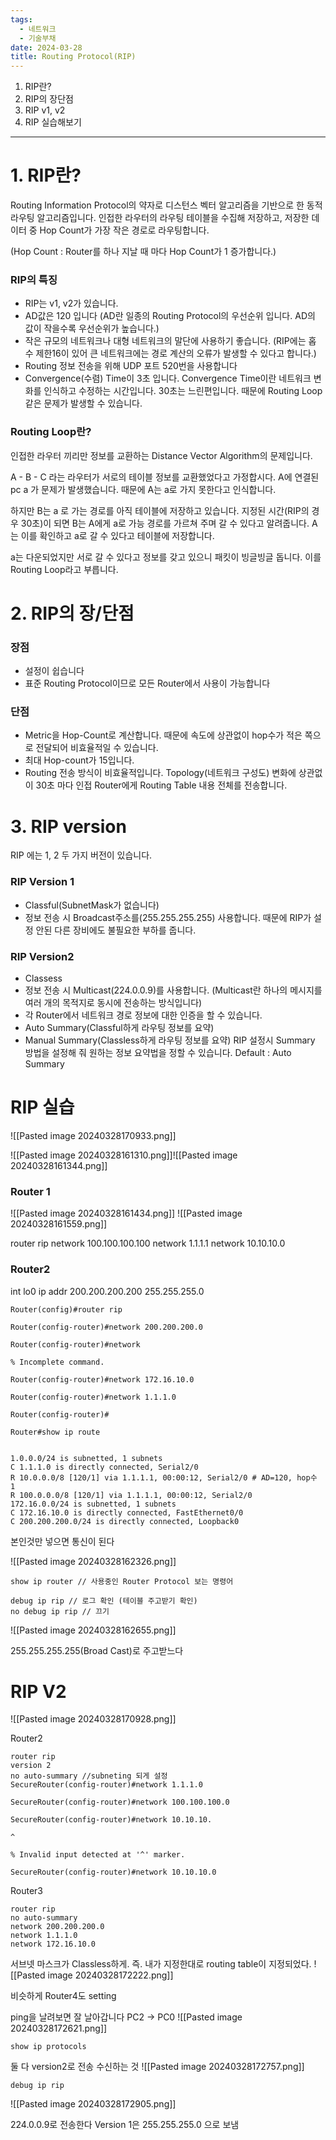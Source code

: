 ```yaml
---
tags:
  - 네트워크
  - 기술부채
date: 2024-03-28
title: Routing Protocol(RIP)
---
```

1. RIP란?
2. RIP의 장단점
3. RIP v1, v2
4. RIP 실습해보기
---
# 1. RIP란?

Routing Information Protocol의 약자로 디스턴스 벡터 알고리즘을 기반으로 한 동적 라우팅 알고리즘입니다.
인접한 라우터의 라우팅 테이블을 수집해 저장하고, 저장한 데이터 중 Hop Count가 가장 작은 경로로 라우팅합니다.

(Hop Count : Router를 하나 지날 때 마다 Hop Count가 1 증가합니다.)

### RIP의 특징
- RIP는 v1, v2가 있습니다.
- AD값은 120 입니다
	(AD란 일종의 Routing Protocol의 우선순위 입니다. AD의 값이 작을수록 우선순위가 높습니다.)
-  작은 규모의 네트워크나 대형 네트워크의 말단에 사용하기 좋습니다. (RIP에는 홉 수 제한16이 있어 큰 네트워크에는 경로 계산의 오류가 발생할 수 있다고 합니다.)
- Routing 정보 전송을 위해 UDP 포트 520번을 사용합니다
- Convergence(수렴) Time이 3초 입니다. Convergence Time이란 네트워크 변화를 인식하고 수정하는 시간입니다. 
	30초는 느린편입니다. 때문에 Routing Loop 같은 문제가 발생할 수 있습니다.

### Routing Loop란?

인접한 라우터 끼리만 정보를 교환하는 Distance Vector Algorithm의 문제입니다.

A - B - C 라는 라우터가 서로의 테이블 정보를 교환했었다고 가정합시다. 
A에 연결된 pc a 가 문제가 발생했습니다. 때문에 A는 a로 가지 못한다고 인식합니다. 

하지만 B는 a 로 가는 경로를 아직 테이블에 저장하고 있습니다. 지정된 시간(RIP의 경우 30초)이 되면 B는 A에게 a로 가능 경로를 가르쳐 주며 갈 수 있다고 알려줍니다.
A는 이를 확인하고 a로 갈 수 있다고 테이블에 저장합니다.

a는 다운되었지만 서로 갈 수 있다고 정보를 갖고 있으니 패킷이 빙글빙글 돕니다. 이를 Routing Loop라고 부릅니다.


# 2. RIP의 장/단점

### 장점
- 설정이 쉽습니다
- 표준 Routing Protocol이므로 모든 Router에서 사용이 가능합니다

### 단점
- Metric을 Hop-Count로 계산합니다. 때문에 속도에 상관없이 hop수가 적은 쪽으로 전달되어 비효율적일 수 있습니다.
- 최대 Hop-count가 15입니다.
- Routing 전송 방식이 비효율적입니다.
	Topology(네트워크 구성도) 변화에 상관없이 30초 마다 인접 Router에게 Routing Table 내용 전체를 전송합니다.

# 3. RIP version

RIP 에는 1, 2 두 가지 버전이 있습니다.

### RIP Version 1
- Classful(SubnetMask가 없습니다)
- 정보 전송 시 Broadcast주소를(255.255.255.255) 사용합니다. 때문에 RIP가 설정 안된 다른 장비에도 불필요한 부하를 줍니다.

### RIP  Version2
- Classess 
- 정보 전송 시 Multicast(224.0.0.9)를 사용합니다.
	(Multicast란 하나의 메시지를 여러 개의 목적지로 동시에 전송하는 방식입니다)
- 각 Router에서 네트워크 경로 정보에 대한 인증을 할 수 있습니다. 
- Auto Summary(Classful하게 라우팅 정보를 요약)
- Manual Summary(Classless하게 라우팅 정보를 요약)
	RIP 설정시 Summary 방법을 설정해 줘 원하는 정보 요약법을 정할 수 있습니다.
	Default : Auto Summary


# RIP 실습

![[Pasted image 20240328170933.png]]

![[Pasted image 20240328161310.png]]![[Pasted image 20240328161344.png]]



### Router 1

![[Pasted image 20240328161434.png]]
![[Pasted image 20240328161559.png]]


router rip
network 100.100.100.100
network 1.1.1.1
network 10.10.10.0

### Router2

int lo0
ip addr 200.200.200.200 255.255.255.0

```
Router(config)#router rip

Router(config-router)#network 200.200.200.0

Router(config-router)#network

% Incomplete command.

Router(config-router)#network 172.16.10.0

Router(config-router)#network 1.1.1.0

Router(config-router)#
```


```
Router#show ip route

  
1.0.0.0/24 is subnetted, 1 subnets
C 1.1.1.0 is directly connected, Serial2/0
R 10.0.0.0/8 [120/1] via 1.1.1.1, 00:00:12, Serial2/0 # AD=120, hop수 1
R 100.0.0.0/8 [120/1] via 1.1.1.1, 00:00:12, Serial2/0
172.16.0.0/24 is subnetted, 1 subnets
C 172.16.10.0 is directly connected, FastEthernet0/0
C 200.200.200.0/24 is directly connected, Loopback0
```

본인것만 넣으면 통신이 된다

![[Pasted image 20240328162326.png]]



```
show ip router // 사용중인 Router Protocol 보는 명령어
```


```
debug ip rip // 로그 확인 (테이블 주고받기 확인)
no debug ip rip // 끄기
```
![[Pasted image 20240328162655.png]]

255.255.255.255(Broad Cast)로 주고받느다

# RIP V2

![[Pasted image 20240328170928.png]]

Router2
```
router rip
version 2
no auto-summary //subneting 되게 설정
SecureRouter(config-router)#network 1.1.1.0

SecureRouter(config-router)#network 100.100.100.0

SecureRouter(config-router)#network 10.10.10.

^

% Invalid input detected at '^' marker.

SecureRouter(config-router)#network 10.10.10.0
```

Router3

```
router rip
no auto-summary
network 200.200.200.0
network 1.1.1.0
network 172.16.10.0
```

서브넷 마스크가 Classless하게. 즉. 내가 지정한대로 routing table이 지정되었다.
![[Pasted image 20240328172222.png]]


비슷하게 Router4도 setting

ping을 날려보면 잘 날아갑니다
PC2 -> PC0
![[Pasted image 20240328172621.png]]



```
show ip protocols 
```
둘 다 version2로 전송 수신하는 것
![[Pasted image 20240328172757.png]]


```
debug ip rip
```
![[Pasted image 20240328172905.png]]

224.0.0.9로 전송한다
Version 1은 255.255.255.0 으로 보냄